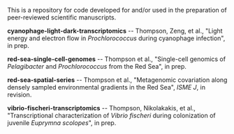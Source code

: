 This is a repository for code developed for and/or used in the preparation of peer-reviewed scientific manuscripts.

**cyanophage-light-dark-transcriptomics** -- Thompson, Zeng, et al., "Light energy and electron flow in _Prochlorococcus_ during cyanophage infection", in prep.

**red-sea-single-cell-genomes** -- Thompson et al., "Single-cell genomics of _Pelagibacter_ and _Prochlorococcus_ from the Red Sea", in prep.

**red-sea-spatial-series** -- Thompson et al., "Metagenomic covariation along densely sampled environmental gradients in the Red Sea", _ISME J_, in revision.

**vibrio-fischeri-transcriptomics** -- Thompson, Nikolakakis, et al., "Transcriptional characterization of _Vibrio fischeri_ during colonization of juvenile _Euprymna scolopes_", in prep.


<!--
To retrieve code from local machine:

    ls */*.sh
    ls */*.pl
    ls */*.py
    ls */*.R
    ls */*.ipynb
    cat */*.sh | grep -E "\.pl" | perl -lpe 's/.*[\/\t ]([a-zA-Z0-9_]*.pl) .*/$1/' | sort | uniq
    cat */*.sh | grep -E "\.py" | perl -lpe 's/.*[\/\t ]([a-zA-Z0-9_]*.py) .*/$1/' | sort | uniq
-->

